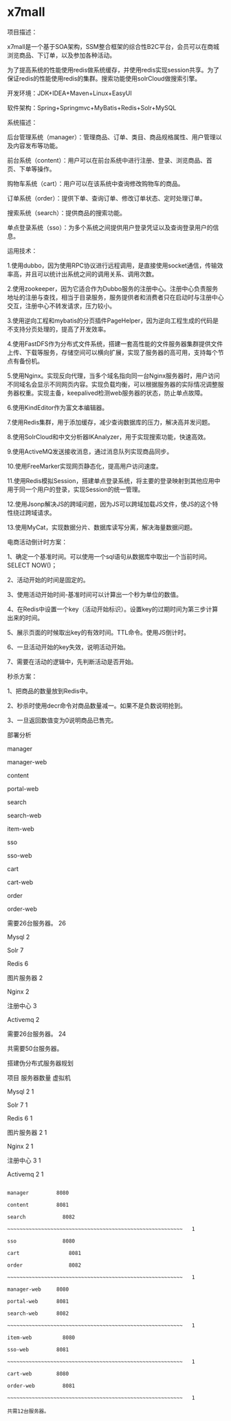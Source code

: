 # x7mall
项目描述：

x7mall是一个基于SOA架构，SSM整合框架的综合性B2C平台，会员可以在商城浏览商品、下订单，以及参加各种活动。

为了提高系统的性能使用redis做系统缓存，并使用redis实现session共享。为了保证redis的性能使用redis的集群。搜索功能使用solrCloud做搜索引擎。

开发环境：JDK+IDEA+Maven+Linux+EasyUI

软件架构：Spring+Springmvc+MyBatis+Redis+Solr+MySQL

系统描述：

后台管理系统（manager）：管理商品、订单、类目、商品规格属性、用户管理以及内容发布等功能。

前台系统（content）：用户可以在前台系统中进行注册、登录、浏览商品、首页、下单等操作。

购物车系统（cart）：用户可以在该系统中查询修改购物车的商品。

订单系统（order）：提供下单、查询订单、修改订单状态、定时处理订单。

搜索系统（search）：提供商品的搜索功能。

单点登录系统（sso）：为多个系统之间提供用户登录凭证以及查询登录用户的信息。

运用技术：

1.使用dubbo，因为使用RPC协议进行远程调用，是直接使用socket通信，传输效率高，并且可以统计出系统之间的调用关系、调用次数。

2.使用zookeeper，因为它适合作为Dubbo服务的注册中心。注册中心负责服务地址的注册与查找，相当于目录服务，服务提供者和消费者只在启动时与注册中心交互，注册中心不转发请求，压力较小。

3.使用逆向工程和mybatis的分页插件PageHelper，因为逆向工程生成的代码是不支持分页处理的，提高了开发效率。

4.使用FastDFS作为分布式文件系统，搭建一套高性能的文件服务器集群提供文件上传、下载等服务，存储空间可以横向扩展，实现了服务器的高可用，支持每个节点有备份机。

5.使用Nginx。实现反向代理，当多个域名指向同一台Nginx服务器时，用户访问不同域名会显示不同网页内容。实现负载均衡，可以根据服务器的实际情况调整服务器权重。实现主备，keepalived检测web服务器的状态，防止单点故障。

6.使用KindEditor作为富文本编辑器。

7.使用Redis集群，用于添加缓存，减少查询数据库的压力，解决高并发问题。

8.使用SolrCloud和中文分析器IKAnalyzer，用于实现搜索功能，快速高效。

9.使用ActiveMQ发送接收消息，通过消息队列实现商品同步。

10.使用FreeMarker实现网页静态化，提高用户访问速度。

11.使用Redis模拟Session，搭建单点登录系统，将主要的登录映射到其他应用中用于同一个用户的登录，实现Session的统一管理。

12.使用Jsonp解决JS的跨域问题，因为JS可以跨域加载JS文件，使JS的这个特性绕过跨域请求。

13.使用MyCat，实现数据分片、数据库读写分离，解决海量数据问题。

电商活动倒计时方案：

1、确定一个基准时间。可以使用一个sql语句从数据库中取出一个当前时间。SELECT NOW()；

2、活动开始的时间是固定的。

3、使用活动开始时间-基准时间可以计算出一个秒为单位的数值。

4、在Redis中设置一个key（活动开始标识）。设置key的过期时间为第三步计算出来的时间。

5、展示页面的时候取出key的有效时间。TTL命令。使用JS倒计时。

6、一旦活动开始的key失效，说明活动开始。

7、需要在活动的逻辑中，先判断活动是否开始。

秒杀方案：

1、把商品的数量放到Redis中。

2、秒杀时使用decr命令对商品数量减一。如果不是负数说明抢到。

3、一旦返回数值变为0说明商品已售完。

部署分析

manager

manager-web

content

portal-web

search

search-web

item-web

sso

sso-web

cart

cart-web

order

order-web

需要26台服务器。				26

Mysql							    2

Solr								  7

Redis							    6

图片服务器					  	2

Nginx							    2

注册中心					     3

Activemq							2

需要26台服务器。				24

共需要50台服务器。

搭建伪分布式服务器规划

项目						服务器数量						虚拟机			

Mysql							    2              1

Solr								  7              1

Redis							    6              1

图片服务器					  	2              1

Nginx							    2              1

注册中心					     3              1

Activemq							2              1

~~~~~~~~~~~~~~~~~~~~~~~~~~~~~~~~~~~~~~~~~~~~~~~~~~~~~~~~~

manager		    8080

content		    8081

search			  8082

~~~~~~~~~~~~~~~~~~~~~~~~~~~~~~~~~~~~~~~~~~~~~~~~~~~~~~~~~	1

sso			      8080

cart			    8081

order			    8082

~~~~~~~~~~~~~~~~~~~~~~~~~~~~~~~~~~~~~~~~~~~~~~~~~~~~~~~~~	1

manager-web  	8080

portal-web		8081

search-web		8082

~~~~~~~~~~~~~~~~~~~~~~~~~~~~~~~~~~~~~~~~~~~~~~~~~~~~~~~~~	1

item-web		  8080

sso-web		    8081

~~~~~~~~~~~~~~~~~~~~~~~~~~~~~~~~~~~~~~~~~~~~~~~~~~~~~~~~~	1

cart-web	   	8080

order-web		  8081

~~~~~~~~~~~~~~~~~~~~~~~~~~~~~~~~~~~~~~~~~~~~~~~~~~~~~~~~~	1

共需12台服务器。

